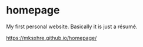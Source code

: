 # homepage
My first personal website. Basically it is just a résumé.

https://mksxhre.github.io/homepage/

